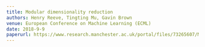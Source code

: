 ```yaml
---
title: Modular dimensionality reduction
authors: Henry Reeve, Tingting Mu, Gavin Brown
venue: European Conference on Machine Learning (ECML)
date: 2018-9-9
paperurl: https://www.research.manchester.ac.uk/portal/files/73265607/ModularDimensionalityReductionECML18_7_.pdf
---
```

